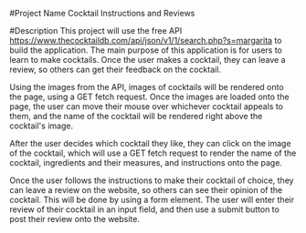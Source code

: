 #Project Name
Cocktail Instructions and Reviews

#Description
This project will use the free API https://www.thecocktaildb.com/api/json/v1/1/search.php?s=margarita to build the application. The main purpose of this application is for users to learn to make cocktails. Once the user makes a cocktail, they can leave a review, so others can get their feedback on the cocktail. 

Using the images from the API, images of cocktails will be rendered onto the page, using a GET fetch request. Once the images are loaded onto the page, the user can move their mouse over whichever cocktail appeals to them, and the name of the cocktail will be rendered right above the cocktail's image. 

After the user decides which cocktail they like, they can click on the image of the cocktail, which will use a GET fetch request to render the name of the cocktail, ingredients and their measures, and instructions onto the page. 

Once the user follows the instructions to make their cocktail of choice, they can leave a review on the website, so others can see their opinion of the cocktail. This will be done by using a form element. The user will enter their review of their cocktail in an input field, and then use a submit button to post their review onto the website. 